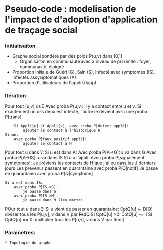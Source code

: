 # Pseudo-code : modelisation de l'impact de d'adoption d'application de traçage social

### Initialisaiton 

* Graphe social pondéré par des poids P(u,v) dans [0,1]
    * Organisaiton en communauté avec 3 niveau de proximité : foyer, communauté, éloigné
* Proportion initiale de Guéri (G), Sain (S), Infecté avec symptomes (IS), Infectés assymptomatiques (A)
* Proportion d'utilisateurs de l'appli (Uapp)

### Itération

Pour tout (u,v) ds E 
    Avec proba P(u,v):
        Il y a contact entre u et v.
        Si exactement un des deux est infecté, l'autre le devient avec une proba P[trans]
        
        Si Appli[u] et Appli[v], avec proba P[detect appli]:
            ajouter le contact à l'historique H
    Sinon:
        Avec porba P[faux positif appli]:
            ajouter le contact à H
            
Pour tout u dans V:
    Si u est dans A:
        Avec proba P[A->G]:
            u va dans G
        Avec proba P[A->IS]:
            u va dans IS
            Si u a l'appli:
                Avec proba P[signalement symptomes]:
                    Je préviens les contacts de H que j'ai eu dans les J derniers jours
                    Les prévenus passent en quarantaine avec proba P[Q|notif]
            Je passe en quarantaien avec proba P[Q|symptome]
            
    Si u est dans IS:
        avec proba P[IS->G]:
            je passe dans G
        avec proba P[IS->M]:
            je passe dans M (les morts)

POur tout u dans E:
    Si u vient de passer en quarantaine:
        CptQ[u] <- D[Q]
        diviser tous les P[u,v], v dans V par RedQ
    Si CptQ[u] >0:
        CptQ[u] -= 1
        Si CptQ[u] == 0:
            multiplier tous les P[u,v], v dans V par RedQ
            
### Paramètres:
    * Topologie du graphe
            
        
            
            
            
            
            
            
            
            
        